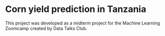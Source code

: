 # Corn yield prediction in Tanzania

This project was developed as a midterm project for the Machine Learning Zoomcamp created by Data Talks Club. 
